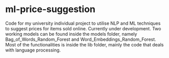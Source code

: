 # ml-price-suggestion

Code for my university individual project to utilise NLP and ML techniques to suggest prices for items sold online.
Currently under development. Two working models can be found inside the models folder, namely Bag_of_Words_Random_Forest and Word_Embeddings_Random_Forest.
Most of the functionalities is inside the lib folder, mainly the code that deals with language processing.
